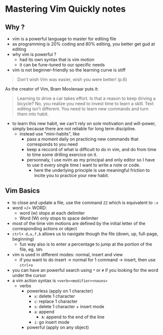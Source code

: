# Mastering Vim Quickly notes

## Why ?

- vim is a powerful language to master for editing file
- as programming is 20% coding and 80% editing, you better get gud at editing
- why vim is powerful ?
  - had its own syntax that is vim motion
  - it can be fune-tuned to our specific needs
- vim is not beginner-friendly so the learning curve is stiff

> Don't wish Vim was easier, wish you were better! (p.6)

As the creator of Vim, Bram Moolenaar puts it:

> Learning to drive a car takes effort. Is that a reason to keep driving a bicycle? No, you realize you need to invest time to learn a skill. Text editing isn't different. You need to learn new commands and turn them into habit.

- to learn this new habit, we can't rely on sole motivation and will-power, simply because there are not reliable for long term discipline.
  - instead use "mini-habits", like
    - pass a moment daily on practicing new commands that corresponds to you need
    - keep a reccord of what is difficult to do in vim, and do from time to time some drilling exercice on it.
    - personnaly, I use nvim as my principal and only editor so I have to use it every single time I want to write a note or code.
      - here the underlying principle is use meaningful friction to incite you to practice your new habit.

## Vim Basics

- to close and update a file, use the command `ZZ` which is equivalent to `:x`
- word =/= WORD:
  - word (w) stops at each delimiter
  - Word (W) only stops to space delimiter
- most of the time vim motions are defined by the initial letter of the corresponding actions or object
- `ctrl+ d,u,f,b` allows us to navigate though the file (down, up, full-page, beginning)
  - fun way also is to enter a percentage to jump at the portion of the file, eg. `50%`
- vim is used in different modes: normal, insert and view
  - if you want to do insert -> normal for 1 command -> insert, then use `ctrl+o`
- you can have an powerful search using `*` or `#` if you looking for the word under the cursor
- a vim action syntax is `<verb><modifier><nouns>`
  - verbs
    - powerless (apply on 1 character)
      - `x`: delete 1 character
      - `c`: replace 1 character
      - `s`: delete 1 character + insert mode
      - `a`: append
        - `A`: append to the end of the line
      - `i`: go insert mode
    - powerful (apply on any object)
